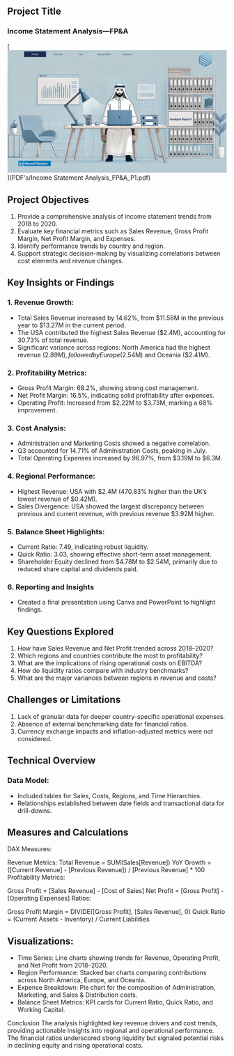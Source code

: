 ## Project Title

### Income Statement Analysis—FP&A


[![PDF Preview](images/Preview.png)](PDF's/Income Statement Analysis_FP&A_P1.pdf) 


## Project Objectives

1. Provide a comprehensive analysis of income statement trends from 2018 to 2020.
2. Evaluate key financial metrics such as Sales Revenue, Gross Profit Margin, Net Profit Margin, and Expenses.
3. Identify performance trends by country and region.
4. Support strategic decision-making by visualizing correlations between cost elements and revenue changes.

## Key Insights or Findings
### 1. Revenue Growth:

- Total Sales Revenue increased by 14.62%, from $11.58M in the previous year to $13.27M in the current period.
- The USA contributed the highest Sales Revenue ($2.4M), accounting for 30.73% of total revenue.
- Significant variance across regions:
North America had the highest revenue ($2.89M), followed by Europe ($2.54M) and Oceania ($2.41M).

### 2. Profitability Metrics:

- Gross Profit Margin: 68.2%, showing strong cost management.
- Net Profit Margin: 16.5%, indicating solid profitability after expenses.
- Operating Profit: Increased from $2.22M to $3.73M, marking a 68% improvement.

### 3. Cost Analysis:

- Administration and Marketing Costs showed a negative correlation.
- Q3 accounted for 14.71% of Administration Costs, peaking in July.
- Total Operating Expenses increased by 96.97%, from $3.19M to $6.3M.

### 4. Regional Performance:

- Highest Revenue: USA with $2.4M (470.83% higher than the UK’s lowest revenue of $0.42M).
- Sales Divergence: USA showed the largest discrepancy between previous and current revenue, with previous revenue $3.92M higher.

### 5. Balance Sheet Highlights:

- Current Ratio: 7.49, indicating robust liquidity.
- Quick Ratio: 3.03, showing effective short-term asset management.
- Shareholder Equity declined from $4.78M to $2.54M, primarily due to reduced share capital and dividends paid.

### 6. Reporting and Insights
- Created a final presentation using Canva and PowerPoint to highlight findings.


## Key Questions Explored
1. How have Sales Revenue and Net Profit trended across 2018–2020?
2. Which regions and countries contribute the most to profitability?
3. What are the implications of rising operational costs on EBITDA?
4. How do liquidity ratios compare with industry benchmarks?
5. What are the major variances between regions in revenue and costs?

## Challenges or Limitations
1. Lack of granular data for deeper country-specific operational expenses.
2. Absence of external benchmarking data for financial ratios.
3. Currency exchange impacts and inflation-adjusted metrics were not considered.


## Technical Overview

### Data Model:

- Included tables for Sales, Costs, Regions, and Time Hierarchies.
- Relationships established between date fields and transactional data for drill-downs.

## Measures and Calculations
DAX Measures:

Revenue Metrics:
Total Revenue = SUM(Sales[Revenue])
YoY Growth = ([Current Revenue] - [Previous Revenue]) / [Previous Revenue] * 100
Profitability Metrics:

Gross Profit = [Sales Revenue] - [Cost of Sales]
Net Profit = [Gross Profit] - [Operating Expenses]
Ratios:

Gross Profit Margin = DIVIDE([Gross Profit], [Sales Revenue], 0)
Quick Ratio = (Current Assets - Inventory) / Current Liabilities

## Visualizations:

- Time Series: Line charts showing trends for Revenue, Operating Profit, and Net Profit from 2018–2020.
- Region Performance: Stacked bar charts comparing contributions across North America, Europe, and Oceania.
- Expense Breakdown: Pie chart for the composition of Administration, Marketing, and Sales & Distribution costs.
- Balance Sheet Metrics: KPI cards for Current Ratio, Quick Ratio, and Working Capital.

Conclusion
The analysis highlighted key revenue drivers and cost trends, providing actionable insights into regional and operational performance. The financial ratios underscored strong liquidity but signaled potential risks in declining equity and rising operational costs.

